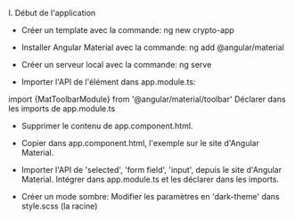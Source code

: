 I. Début de l'application

- Créer un template avec la commande:
ng new crypto-app

- Installer Angular Material avec la commande:
ng add @angular/material

- Créer un serveur local avec la commande:
ng serve

- Importer l'API de l'élément dans app.module.ts:

import {MatToolbarModule} from '@angular/material/toolbar'
Déclarer dans les imports de app.module.ts

- Supprimer le contenu de app.component.html.

- Copier dans app.component.html, l'exemple sur le site d'Angular Material.

- Importer l'API de 'selected', 'form field', 'input', depuis le site d'Angular Material.
Intégrer dans app.module.ts et les déclarer dans les imports.

- Créer un mode sombre:
Modifier les paramètres en 'dark-theme' dans style.scss (la racine)